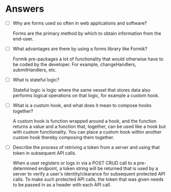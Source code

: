 # Answers

- [ ] Why are forms used so often in web applications and software?

    Forms are the primary method by which to obtain information from the end-user.


- [ ] What advantages are there by using a forms library like Formik?

    Formik pre-packages a lot of functionality that would otherwise have to be coded by the developer.
    For example, changeHandlers, submitHandlers, etc.


- [ ] What is stateful logic?

    Stateful logic is logic where the same vessel that stores data also performs logical operations on that logic, for example a custom hook.

- [ ] What is a custom hook, and what does it mean to compose hooks together?

    A custom hook is function wrapped around a hook, and the function returns a value and a function that, together, can be used like a hook but with custom functionality. You can place a custom hook within another custom hook thereby composing them together.


- [ ] Describe the process of retriving a token from a server and using that token in subsequent API calls.

    When a user registers or logs in via a POST CRUD call to a pre-determined endpoint, a token string will be returned that is used by a server to verify a user's identity/clearance for subsequent protected API calls. To make such protected API calls, the token that was given needs to be passed in as a header with each API call.

